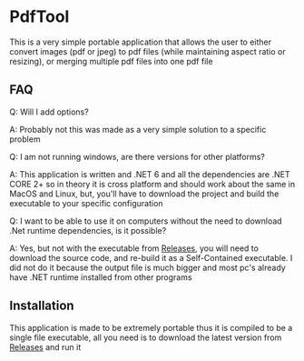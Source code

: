 # PdfTool

This is a very simple portable application that allows the user to either convert images (pdf or jpeg) to pdf files (while maintaining aspect ratio or resizing), or merging multiple pdf files into one pdf file

## FAQ

Q: Will I add options?

A: Probably not this was made as a very simple solution to a specific problem

Q: I am not running windows, are there versions for other platforms?

A: This application is written and .NET 6 and all the dependencies are .NET CORE 2+ so in theory it is cross platform and should work about the same in MacOS and Linux, but, you'll have to download the project and build the executable to your specific configuration

Q: I want to be able to use it on computers without the need to download .Net runtime dependencies, is it possible?

A: Yes, but not with the executable from [Releases](https://github.com/dusrdev/PdfTool/releases), you will need to download the source code, and re-build it as a Self-Contained executable. I did not do it because the output file is much bigger and most pc's already have .NET runtime installed from other programs

## Installation

This application is made to be extremely portable thus it is compiled to be a single file executable, all you need is to download the latest version from [Releases](https://github.com/dusrdev/PdfTool/releases) and run it